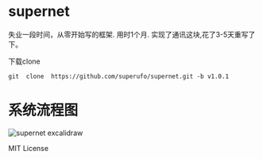 # supernet  

 失业一段时间，从零开始写的框架. 用时1个月. 实现了通讯这块,花了3-5天重写了下。  


下载clone

```shell
git  clone  https://github.com/superufo/supernet.git -b v1.0.1
```


# 系统流程图
![supernet excalidraw](https://user-images.githubusercontent.com/20591332/220812915-464b280b-3cec-4c73-b032-d9c7b0420a77.png)



MIT License


